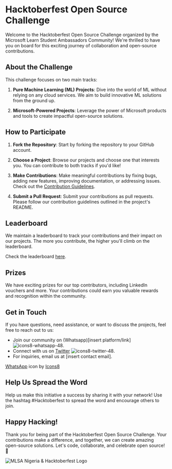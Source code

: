# Hacktoberfest Open Source Challenge

Welcome to the Hacktoberfest Open Source Challenge organized by the Microsoft Learn Student Ambassadors Community! We're thrilled to have you on board for this exciting journey of collaboration and open-source contributions.

## About the Challenge

This challenge focuses on two main tracks:

1. **Pure Machine Learning (ML) Projects**: Dive into the world of ML without relying on any cloud services. We aim to build innovative ML solutions from the ground up.

2. **Microsoft-Powered Projects**: Leverage the power of Microsoft products and tools to create impactful open-source solutions.

## How to Participate

1. **Fork the Repository**: Start by forking the repository to your GitHub account.

2. **Choose a Project**: Browse our projects and choose one that interests you. You can contribute to both tracks if you'd like!

3. **Make Contributions**: Make meaningful contributions by fixing bugs, adding new features, improving documentation, or addressing issues.
   Check out the [Contribution Guidelines](https://github.com/mlsanigeria/AI-Hacktober-MLSA/blob/main/CONTRIBUTING.md).

5. **Submit a Pull Request**: Submit your contributions as pull requests. Please follow our contribution guidelines outlined in the project's README.

## Leaderboard

We maintain a leaderboard to track your contributions and their impact on our projects. The more you contribute, the higher you'll climb on the leaderboard.

Check the leaderboard [here](link-to-leaderboard).

## Prizes

We have exciting prizes for our top contributors, including LinkedIn vouchers and more. Your contributions could earn you valuable rewards and recognition within the community.

## Get in Touch

If you have questions, need assistance, or want to discuss the projects, feel free to reach out to us:

- Join our community on (Whatsapp)[insert platform/link] ![icons8-whatsapp-48](https://github.com/mlsanigeria/AI-Hacktober-MLSA/assets/64220829/e60386d6-b458-45f4-856b-e5e00b95f3fd).
- Connect with us on [Twitter](https://twitter.com/mlsanigeria) ![icons8-twitter-48](https://github.com/mlsanigeria/AI-Hacktober-MLSA/assets/64220829/0fb49c6c-52a2-4ac5-9c2d-1045a1b23ae7).
- For inquiries, email us at [insert contact email].

<a target="_blank" href="https://icons8.com/icon/7OeRNqg6S7Vf/whatsapp">WhatsApp</a> icon by <a target="_blank" href="https://icons8.com">Icons8</a>

## Help Us Spread the Word

Help us make this initiative a success by sharing it with your network! Use the hashtag #Hacktoberfest to spread the word and encourage others to join.

## Happy Hacking!

Thank you for being part of the Hacktoberfest Open Source Challenge. Your contributions make a difference, and together, we can create amazing open-source solutions. Let's code, collaborate, and celebrate open source! 🚀

![MLSA Nigeria & Hacktoberfest Logo](hacktoberfest-logo.png)

